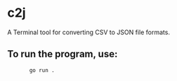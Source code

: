 # c2j
A Terminal tool for converting CSV to JSON file formats.

## To run the program, use:
```
       go run .
```
